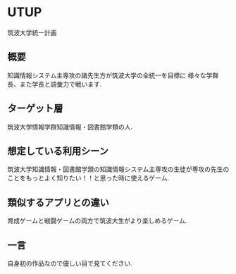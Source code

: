 # UTUP
筑波大学統一計画

## 概要
知識情報システム主専攻の諸先生方が筑波大学の全統一を目標に 様々な学群長、また学長と語彙力で戦います.

## ターゲット層
筑波大学情報学群知識情報・図書館学類の人.

## 想定している利用シーン
筑波大学知識情報・図書館学類の知識情報システム主専攻の生徒が専攻の先生のことをもっとよく知りたい！！と思った時に使えるゲーム.

## 類似するアプリとの違い
育成ゲームと戦闘ゲームの両方で筑波大生がより楽しめるゲーム.

## 一言
自身初の作品なので優しい目で見てください.




